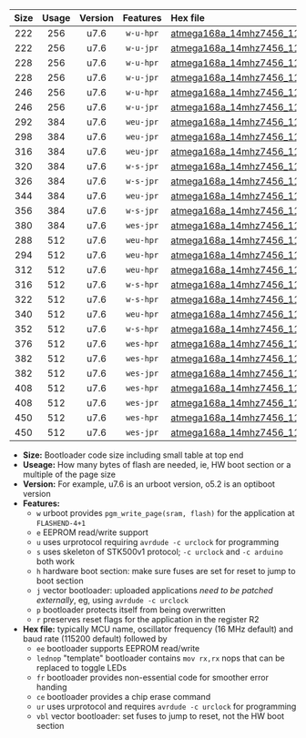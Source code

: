 |Size|Usage|Version|Features|Hex file|
|:-:|:-:|:-:|:-:|:--|
|222|256|u7.6|`w-u-hpr`|[atmega168a_14mhz7456_115200bps_ur.hex](https://raw.githubusercontent.com/stefanrueger/urboot/main//atmega168a_14mhz7456_115200bps_ur.hex)|
|222|256|u7.6|`w-u-jpr`|[atmega168a_14mhz7456_115200bps_ur_vbl.hex](https://raw.githubusercontent.com/stefanrueger/urboot/main//atmega168a_14mhz7456_115200bps_ur_vbl.hex)|
|228|256|u7.6|`w-u-hpr`|[atmega168a_14mhz7456_115200bps_lednop_ur.hex](https://raw.githubusercontent.com/stefanrueger/urboot/main//atmega168a_14mhz7456_115200bps_lednop_ur.hex)|
|228|256|u7.6|`w-u-jpr`|[atmega168a_14mhz7456_115200bps_lednop_ur_vbl.hex](https://raw.githubusercontent.com/stefanrueger/urboot/main//atmega168a_14mhz7456_115200bps_lednop_ur_vbl.hex)|
|246|256|u7.6|`w-u-hpr`|[atmega168a_14mhz7456_115200bps_lednop_fr_ur.hex](https://raw.githubusercontent.com/stefanrueger/urboot/main//atmega168a_14mhz7456_115200bps_lednop_fr_ur.hex)|
|246|256|u7.6|`w-u-jpr`|[atmega168a_14mhz7456_115200bps_lednop_fr_ur_vbl.hex](https://raw.githubusercontent.com/stefanrueger/urboot/main//atmega168a_14mhz7456_115200bps_lednop_fr_ur_vbl.hex)|
|292|384|u7.6|`weu-jpr`|[atmega168a_14mhz7456_115200bps_ee_ur_vbl.hex](https://raw.githubusercontent.com/stefanrueger/urboot/main//atmega168a_14mhz7456_115200bps_ee_ur_vbl.hex)|
|298|384|u7.6|`weu-jpr`|[atmega168a_14mhz7456_115200bps_ee_lednop_ur_vbl.hex](https://raw.githubusercontent.com/stefanrueger/urboot/main//atmega168a_14mhz7456_115200bps_ee_lednop_ur_vbl.hex)|
|316|384|u7.6|`weu-jpr`|[atmega168a_14mhz7456_115200bps_ee_lednop_fr_ur_vbl.hex](https://raw.githubusercontent.com/stefanrueger/urboot/main//atmega168a_14mhz7456_115200bps_ee_lednop_fr_ur_vbl.hex)|
|320|384|u7.6|`w-s-jpr`|[atmega168a_14mhz7456_115200bps_vbl.hex](https://raw.githubusercontent.com/stefanrueger/urboot/main//atmega168a_14mhz7456_115200bps_vbl.hex)|
|326|384|u7.6|`w-s-jpr`|[atmega168a_14mhz7456_115200bps_lednop_vbl.hex](https://raw.githubusercontent.com/stefanrueger/urboot/main//atmega168a_14mhz7456_115200bps_lednop_vbl.hex)|
|344|384|u7.6|`weu-jpr`|[atmega168a_14mhz7456_115200bps_ee_lednop_fr_ce_ur_vbl.hex](https://raw.githubusercontent.com/stefanrueger/urboot/main//atmega168a_14mhz7456_115200bps_ee_lednop_fr_ce_ur_vbl.hex)|
|356|384|u7.6|`w-s-jpr`|[atmega168a_14mhz7456_115200bps_lednop_fr_vbl.hex](https://raw.githubusercontent.com/stefanrueger/urboot/main//atmega168a_14mhz7456_115200bps_lednop_fr_vbl.hex)|
|380|384|u7.6|`wes-jpr`|[atmega168a_14mhz7456_115200bps_ee_vbl.hex](https://raw.githubusercontent.com/stefanrueger/urboot/main//atmega168a_14mhz7456_115200bps_ee_vbl.hex)|
|288|512|u7.6|`weu-hpr`|[atmega168a_14mhz7456_115200bps_ee_ur.hex](https://raw.githubusercontent.com/stefanrueger/urboot/main//atmega168a_14mhz7456_115200bps_ee_ur.hex)|
|294|512|u7.6|`weu-hpr`|[atmega168a_14mhz7456_115200bps_ee_lednop_ur.hex](https://raw.githubusercontent.com/stefanrueger/urboot/main//atmega168a_14mhz7456_115200bps_ee_lednop_ur.hex)|
|312|512|u7.6|`weu-hpr`|[atmega168a_14mhz7456_115200bps_ee_lednop_fr_ur.hex](https://raw.githubusercontent.com/stefanrueger/urboot/main//atmega168a_14mhz7456_115200bps_ee_lednop_fr_ur.hex)|
|316|512|u7.6|`w-s-hpr`|[atmega168a_14mhz7456_115200bps.hex](https://raw.githubusercontent.com/stefanrueger/urboot/main//atmega168a_14mhz7456_115200bps.hex)|
|322|512|u7.6|`w-s-hpr`|[atmega168a_14mhz7456_115200bps_lednop.hex](https://raw.githubusercontent.com/stefanrueger/urboot/main//atmega168a_14mhz7456_115200bps_lednop.hex)|
|340|512|u7.6|`weu-hpr`|[atmega168a_14mhz7456_115200bps_ee_lednop_fr_ce_ur.hex](https://raw.githubusercontent.com/stefanrueger/urboot/main//atmega168a_14mhz7456_115200bps_ee_lednop_fr_ce_ur.hex)|
|352|512|u7.6|`w-s-hpr`|[atmega168a_14mhz7456_115200bps_lednop_fr.hex](https://raw.githubusercontent.com/stefanrueger/urboot/main//atmega168a_14mhz7456_115200bps_lednop_fr.hex)|
|376|512|u7.6|`wes-hpr`|[atmega168a_14mhz7456_115200bps_ee.hex](https://raw.githubusercontent.com/stefanrueger/urboot/main//atmega168a_14mhz7456_115200bps_ee.hex)|
|382|512|u7.6|`wes-hpr`|[atmega168a_14mhz7456_115200bps_ee_lednop.hex](https://raw.githubusercontent.com/stefanrueger/urboot/main//atmega168a_14mhz7456_115200bps_ee_lednop.hex)|
|382|512|u7.6|`wes-jpr`|[atmega168a_14mhz7456_115200bps_ee_lednop_vbl.hex](https://raw.githubusercontent.com/stefanrueger/urboot/main//atmega168a_14mhz7456_115200bps_ee_lednop_vbl.hex)|
|408|512|u7.6|`wes-hpr`|[atmega168a_14mhz7456_115200bps_ee_lednop_fr.hex](https://raw.githubusercontent.com/stefanrueger/urboot/main//atmega168a_14mhz7456_115200bps_ee_lednop_fr.hex)|
|408|512|u7.6|`wes-jpr`|[atmega168a_14mhz7456_115200bps_ee_lednop_fr_vbl.hex](https://raw.githubusercontent.com/stefanrueger/urboot/main//atmega168a_14mhz7456_115200bps_ee_lednop_fr_vbl.hex)|
|450|512|u7.6|`wes-hpr`|[atmega168a_14mhz7456_115200bps_ee_lednop_fr_ce.hex](https://raw.githubusercontent.com/stefanrueger/urboot/main//atmega168a_14mhz7456_115200bps_ee_lednop_fr_ce.hex)|
|450|512|u7.6|`wes-jpr`|[atmega168a_14mhz7456_115200bps_ee_lednop_fr_ce_vbl.hex](https://raw.githubusercontent.com/stefanrueger/urboot/main//atmega168a_14mhz7456_115200bps_ee_lednop_fr_ce_vbl.hex)|

- **Size:** Bootloader code size including small table at top end
- **Useage:** How many bytes of flash are needed, ie, HW boot section or a multiple of the page size
- **Version:** For example, u7.6 is an urboot version, o5.2 is an optiboot version
- **Features:**
  + `w` urboot provides `pgm_write_page(sram, flash)` for the application at `FLASHEND-4+1`
  + `e` EEPROM read/write support
  + `u` uses urprotocol requiring `avrdude -c urclock` for programming
  + `s` uses skeleton of STK500v1 protocol; `-c urclock` and `-c arduino` both work
  + `h` hardware boot section: make sure fuses are set for reset to jump to boot section
  + `j` vector bootloader: uploaded applications *need to be patched externally*, eg, using `avrdude -c urclock`
  + `p` bootloader protects itself from being overwritten
  + `r` preserves reset flags for the application in the register R2
- **Hex file:** typically MCU name, oscillator frequency (16 MHz default) and baud rate (115200 default) followed by
  + `ee` bootloader supports EEPROM read/write
  + `lednop` "template" bootloader contains `mov rx,rx` nops that can be replaced to toggle LEDs
  + `fr` bootloader provides non-essential code for smoother error handing
  + `ce` bootloader provides a chip erase command
  + `ur` uses urprotocol and requires `avrdude -c urclock` for programming
  + `vbl` vector bootloader: set fuses to jump to reset, not the HW boot section
